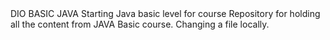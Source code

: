 </h1>DIO BASIC JAVA</h1>
Starting Java basic level for course
Repository for holding all the content from JAVA Basic course.
Changing a file locally.

